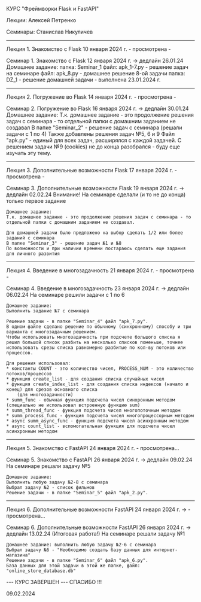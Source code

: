 КУРС "Фреймворки Flask и FastAPI"

Лекции: Алексей Петренко

Семинары: Станислав Никуличев

----------------------
Лекция 1. Знакомство с Flask
10 января 2024 г.
    - просмотрена -

Семинар 1. Знакомство с Flask
12 января 2024 г. -> дедлайн 26.01.24
    Домашнее задание:
    папка: Seminar_1
        файл: apk_1-7.py - решение задач на семинаре
        файл: apk_8.py - домашнее решение 8-ой задачи
    папка: DZ_1
        - решение домашней задачи
        - выполнена 23.01.2024 г.

----------------------
Лекция 2. Погружение во Flask
14 января 2024 г.
    - просмотрена -

Семинар 2. Погружение во Flask
16 января 2024 г. -> дедлайн 30.01.24
    Домашнее задание:
    Т.к. домашнее задание - это продолжение решения задач с семинара - то отдельной папки с домашним заданием не создавал
    В папке "Seminar_2" - решение задач с семинара (решали задачи с 1 по 4)
    Также добавлены решения задач №5, 6 и 9
    Файл "apk.py" - единый для всех задач, расширялся с каждой задачей.
    С решением задачи №9 (cookies) не до конца разобрался - буду еще изучать эту тему.


----------------------
Лекция 3. Дополнительные возможности Flask
17 января 2024 г.
    - просмотрена -

Семинар 3. Дополнительные возможности Flask
19 января 2024 г. -> дедлайн 02.02.24
    Внимание! На семинаре сделали (и то не до конца) только первое задание

    Домашнее задание:
    Т.к. домашнее задание - это продолжение решения задач с семинара - то отдельной папки с домашним заданием не создавал.

    Для домашней задачи было предложено на выбор сделать 1/2 или более заданий с семинара
    В папке "Seminar_3" - решение задач №1 и №8
    По возможности и при наличии времени постараюсь сделать еще задания для личного развития

----------------------
Лекция 4. Введение в многозадачность
21 января 2024 г.
    - просмотрена -

Семинар 4. Введение в многозадачность
23 января 2024 г. -> дедлайн 06.02.24
    На семинаре решили задачи с 1 по 6
    
    Домашнее задание:
    Выполнить задание №7 с семинара

    Решение задачи - в папке "Seminar_4" файл "apk_7.py".
    В одном файле сделано решение по обычному (синхронному) способу и три варианта с многозадачным решением.
    Чтобы использовать многозадачность при подсчете большого списка я решил большой список разбить на несколько списков поменьше, точнее использовать срезы списка равномерно разбитые по кол-ву потоков или процессов.

    Для решения использовал:
    * константы COUNT - это количество чисел, PROCESS_NUM - это количество потоков/процессов
    * функция create_list - для создания списка случайных чисел
    * функция create_index_list - для создания списка индексов (начало и конец) для срезов основного списка
        (для многозадачности)
    * summ_func - обычная функция подсчета чисел синхронным методом (специально не использовал встроенную функцию sum)
    * summ_thread_func - функция подсчета чисел многопоточным методом
    * summ_process_func - функция подсчета чисел многопроцессорным методом
    * async summ_async_func - функция подсчета чисел асинхронным методом
    * async count_list - вспомогательная функция для подсчета чисел асинхронным методом

----------------------
Лекция 5. Знакомство с FastAPI
24 января 2024 г.
    - просмотрена...

Семинар 5. Знакомство с FastAPI
26 января 2024 г. -> дедлайн 09.02.24
    На семинаре решали задачу №5
    
    Домашнее задание:
    Выполнить любую задачу №2-8 с семинара
    Выбрал задачу №2 - список фильмов
    Решение задачи - в папке "Seminar_5" файл "apk_2.py".

----------------------
Лекция 6. Дополнительные возможности FastAPI
24 января 2024 г. ->
    - просмотрена...

Семинар 6. Дополнительные возможности FastAPI
26 января 2024 г. -> дедлайн 13.02.24 (Итоговая работа!)
    На семинаре решали задачу №1
    
    Домашнее задание: выполнить любую задачу №2-6 с семинара
    Выбрал задачу №6 - "Необходимо создать базу данных для интернет-магазина"
    Решение задачи - в папке "Seminar_6" файл "apk_6.py".
    База данных для этой задачи в этой же папке, файл: "online_store_database.db"

--- КУРС ЗАВЕРШЕН ---
     СПАСИБО !!!

09.02.2024